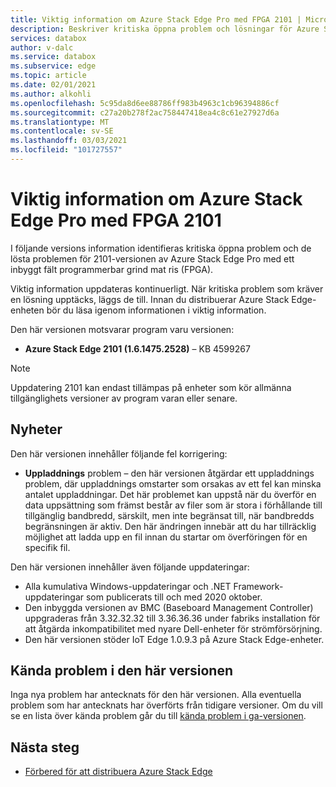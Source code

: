 ```yaml
---
title: Viktig information om Azure Stack Edge Pro med FPGA 2101 | Microsoft Docs
description: Beskriver kritiska öppna problem och lösningar för Azure Stack Edge 2101-versionen.
services: databox
author: v-dalc
ms.service: databox
ms.subservice: edge
ms.topic: article
ms.date: 02/01/2021
ms.author: alkohli
ms.openlocfilehash: 5c95da8d6ee88786ff983b4963c1cb96394886cf
ms.sourcegitcommit: c27a20b278f2ac758447418ea4c8c61e27927d6a
ms.translationtype: MT
ms.contentlocale: sv-SE
ms.lasthandoff: 03/03/2021
ms.locfileid: "101727557"
---
```

# <a name="azure-stack-edge-pro-with-fpga-2101-release-notes"></a>Viktig information om Azure Stack Edge Pro med FPGA 2101

I följande versions information identifieras kritiska öppna problem och de lösta problemen för 2101-versionen av Azure Stack Edge Pro med ett inbyggt fält programmerbar grind mat ris (FPGA).

Viktig information uppdateras kontinuerligt. När kritiska problem som kräver en lösning upptäcks, läggs de till. Innan du distribuerar Azure Stack Edge-enheten bör du läsa igenom informationen i viktig information.  

Den här versionen motsvarar program varu versionen:

- **Azure Stack Edge 2101 (1.6.1475.2528)** – KB 4599267

> [!NOTE]
> Uppdatering 2101 kan endast tillämpas på enheter som kör allmänna tillgänglighets versioner av program varan eller senare.

## <a name="whats-new"></a>Nyheter

Den här versionen innehåller följande fel korrigering:

- **Uppladdnings** problem – den här versionen åtgärdar ett uppladdnings problem, där uppladdnings omstarter som orsakas av ett fel kan minska antalet uppladdningar. Det här problemet kan uppstå när du överför en data uppsättning som främst består av filer som är stora i förhållande till tillgänglig bandbredd, särskilt, men inte begränsat till, när bandbredds begränsningen är aktiv. Den här ändringen innebär att du har tillräcklig möjlighet att ladda upp en fil innan du startar om överföringen för en specifik fil.

Den här versionen innehåller även följande uppdateringar:

- Alla kumulativa Windows-uppdateringar och .NET Framework-uppdateringar som publicerats till och med 2020 oktober.
- Den inbyggda versionen av BMC (Baseboard Management Controller) uppgraderas från 3.32.32.32 till 3.36.36.36 under fabriks installation för att åtgärda inkompatibilitet med nyare Dell-enheter för strömförsörjning.
- Den här versionen stöder IoT Edge 1.0.9.3 på Azure Stack Edge-enheter.

## <a name="known-issues-in-this-release"></a>Kända problem i den här versionen

Inga nya problem har antecknats för den här versionen. Alla eventuella problem som har antecknats har överförts från tidigare versioner. Om du vill se en lista över kända problem går du till [kända problem i ga-versionen](../databox-gateway/data-box-gateway-release-notes.md#known-issues-in-ga-release).

## <a name="next-steps"></a>Nästa steg

- [Förbered för att distribuera Azure Stack Edge](../databox-online/azure-stack-edge-deploy-prep.md)
